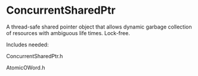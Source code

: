 # ConcurrentSharedPtr

A thread-safe shared pointer object that allows dynamic garbage collection of resources with ambiguous life times. Lock-free.

Includes needed:

ConcurrentSharedPtr.h

AtomicOWord.h
